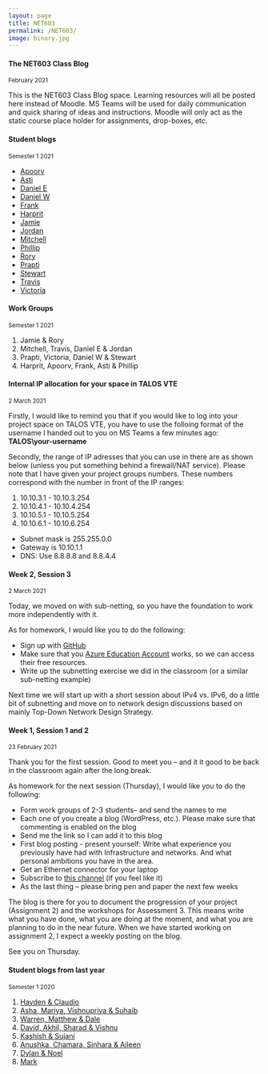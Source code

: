 ```yaml
---
layout: page
title: NET603
permalink: /NET603/
image: binary.jpg
---
```


#### The NET603 Class Blog
<small>February 2021</small>

This is the NET603 Class Blog space. Learning resources will all be posted here instead of Moodle. MS Teams will be used for daily communication and quick sharing of ideas and instructions. Moodle will only act as the static course place holder for assignments, drop-boxes, etc.

#### Student blogs
<small> Semester 1 2021</small>

* [Apoorv](https://apoorv-lagwal.wixsite.com/website)
* [Asti](https://wordpress.com/view/astizm1.wordpress.com)
* [Daniel E](https://daniel-ewers2.wixsite.com/website)
* [Daniel W](https://net603s1-21.blogspot.com/)
* [Frank](https://blogs.nmit.ac.nz/franksnet603blog/)
* [Harprit](https://harpritnet603.blogspot.com/)
* [Jamie](https://jcsec.medium.com/)
* [Jordan](https://jordan-huitema9.wixsite.com/my-site)
* [Mitchell](https://mstrow.wordpress.com/net603/)
* [Phillip](https://github.com/Phillip-D-Shields/net6-blogs)
* [Rory](https://theskrrrt.wordpress.com/net603-personal-blog/)
* [Prapti](https://net603praptimane.wordpress.com)
* [Stewart](https://stewartnz.github.io/NET603-Blogs/)
* [Travis](https://trvs5.wordpress.com/)
* [Victoria](https://docs.google.com/document/d/1tUI7xlD3hwKUz2YtIFNbSmnxEx1bub5Q_MBK3B67xn4/edit?usp=sharing)

#### Work Groups
<small> Semester 1 2021</small>

1. Jamie & Rory
2. Mitchell, Travis, Daniel E & Jordan
3. Prapti, Victoria, Daniel W & Stewart
4. Harprit, Apoorv, Frank, Asti & Phillip

<!-- 
#### Week 16, 
<small>2 July 2020</small>

Im sending out the last results from NET603 right now. Please be aware - and I do apologise already – that the marks are slightly off for assignment 3. I ended up taking quite a bit out of it that I found irrelevant, and ended up with the little IPv6 report only in assignment 3. And it really doesn’t deserve a weighting of 35%. Most of you did take advantage of that, however. You produced a nice assignment 3 and had your mark hiked up a bit. But a couple of students whom we all know as excellent in the practical field, but not the greatest report writers, have been punished a little bit. It is very minor – but still...

#### Week 15, 
<small>25 June 2020</small>

Thank you for demonstration day :)
I have added the numbers now, and you can ask if you are impatient. You would probably have an idea as to how it was going, looking at my notes.
I will have you reports marked as well within a couple of days, and then I will send you a notification with the total result for Assignment 2.

BTW - I will let our ITS department know tomorrow, that we have finished the course. Therefore, they can delete all our resources and use the capacity for the upcoming NET701. So have a look at you work of art before it is too late.

#### Week 12, 
<small>28 May 2020</small>

I have suggested the Demonstration Session to be moved from the Thursday the 18th of June to Thursday the 25th of June.
The reason is a mistake I made with the planning of the PRJ70x Poster Presentation Event.
And the fact that I have some other social commitments on that day :)
Please let me know if it is a problem for you....and we can possibly replan.
All other due dates stay as they are.

#### Week 7, 
<small>1 April 2020</small>

I have worked on the ISO storage on TALOS VTE today. I have tried to update and orgaise the ISO's in there. I am a bit unsure how your access rights are - but someone have recently uploaded in there. If it is one of you, please ensure that you follow naming conventions, so the storage space makes sense to all of us. There was some stuff I couldn't make sense of (deleted) and some I was unsure about (re-organised).

Some of the ISO's might be hard to install, as they require a trial license. Try to obtain these individually. Others should be more straight forward. I have for example added some Ubuntu images.

I will work on alering the course material today and tomorrow, and let you know when I have finished the next version of it.

#### Week 5, What you could do the next week and a half
<small>26 March 2020</small>

I am frantically working on an update/upgrade of the course, so it can be run online only.
As you can see the MS Teams hub is up running now. I just need to define your workspaces, upload revised course documents, -schedule and assignments, and allocate course functionality to Moodle, the Class Blog, your blogs and the notebooks and streams in MS Teams.  It is being done next week, the latest.

Until then, please play around as much as you can in the TALOS VTE. I have done some work in there, and found that some of the ISO’s are too old to have full functionality. You can either choose to upgrade them after installation or upload you own, more recent version. 

Also, I have found that the switches are not working exactly as I was expecting. I have used switch 2, until now and it gives me full Internet access. I am not exactly sure how the other two switches in you space are set up – but please keep me and the rest of the class in the loop as you progress.

Finally a few reminders to maintain good community culture in there; I have for example seen Linux machines spinning directly on the ISO. Debian/Ubuntu can do that – but please do the installation and eject the ISO afterwards. Also, be economical with the ISO’s you upload.

One last piece of advise – I have found that the web client works perfectly well. But some machines benefit a lot from having Vmware tools installed in the machine. You will be prompted from your VMware interface to do it and how to do it. It makes a big difference in the GUI, file sharing and other functionality.

#### Week 4, Homework for next week
<small>19 March  2020</small>

A company has a 190.240.0.0/16 block. They now want to re-organise it into large blocks. They wish to have subnets that can handle at least 1000 hosts each.

You can substitute into the formulae 2<sup>S</sup> >= subnets required and 2<sup>H</sup>-2 >= hosts required - to determine the number of bits required.

Please calculate:

* S = bits used for subnetting
* H= bits used for the number of hosts in each subnet

Also, please calculate the following for the second subnet:

* subnet mask
* subnet address
* first usable address in that subnet
* last usable address in that subnet
* broadcast address of that subnet

**Also happening on Tuesday: Group 2 is presenting**

#### Week 2, Session 4 Classroom Session
<small>4 March  2021</small>

Today we start up with the first small beginnings for a network design for assignment 2. As the first steps towards a Top Down Network Design process, please relate to the following questions:

1. Look at what they should be able to do in the travel agency? 
2. What do they need to do to provide the services?
3. Write additional initial design ideas up in a brief overview
4. How do you initially think that you would design and build this?
5. Please formulate any questions/uncertainties you have at this stage.

Please put this in your blog - you can copy/paste or refer to the other group members if you do it together

**Group 1 is presenting their initial thinking next time :)**
 -->

#### Internal IP allocation for your space in TALOS VTE
<small>2 March  2021</small>

Firstly, I would like to remind you that if you would like to log into your project space on TALOS VTE, you have to use the folloing format of the username I handed out to you on MS Teams a few minutes ago: **TALOS\your-username**

Secondly, the range of IP adresses that you can use in there are as shown below (unless you put something behind a firewall/NAT service). Please note that I have given your project groups numbers. These numbers correspond with the number in front of the IP ranges:

1. 10.10.3.1 - 10.10.3.254
2. 10.10.4.1 - 10.10.4.254
3. 10.10.5.1 - 10.10.5.254
4. 10.10.6.1 - 10.10.6.254

* Subnet mask is 255.255.0.0
* Gateway is 10.10.1.1
* DNS: Use 8.8.8.8 and 8.8.4.4

#### Week 2, Session 3
<small>2 March  2021</small>

Today, we moved on with sub-netting, so you have the foundation to work more independently with it.

As for homework, I would like you to do the following:

* Sign up with [GitHub](https://education.github.com/students)
* Make sure that you [Azure Education Account](https://ecampus.nmit.ac.nz/moodle/course/view.php?id=4458) works, so we can access their free resources.
* Write up the subnetting exercise we did in the classroom (or a similar sub-netting example)

Next time we will start up with a short session about IPv4 vs. IPv6, do a little bit of subnetting and move on to network design discussions based on mainly Top-Down Network Design Strategy.

#### Week 1, Session 1 and 2
<small>23 February  2021</small>

Thank you for the first session. Good to meet you – and it it good to be back in the classroom again after the long break.

As homework for the next session (Thursday), I would like you to do the following:

* Form work groups of 2-3 students– and send the names to me
* Each one of you create a blog (WordPress, etc.). Please make sure that commenting is enabled on the blog
* Send me the link so I can add it to this blog
* First blog posting - present yourself: Write what experience you previously have had with Infrastructure and networks. And what personal ambitions you have in the area.
* Get an Ethernet connector for your laptop
* Subscribe to [this channel](https://www.youtube.com/channel/UCXJ4jKAvMMg56WGhqrZHFgw/featured) (if you feel like it)
* As the last thing – please bring pen and paper the next few weeks

The blog is there for you to document the progression of your project (Assignment 2) and the workshops for Assessment 3. This means write what you have done, what you are doing at the moment, and what you are planning to do in the near future. When we have started working on assignment 2, I expect a weekly posting on the blog.

See you on Thursday.

#### Student blogs from last year
<small> Semester 1 2020</small>

1. [Hayden & Claudio](https://docs.google.com/document/d/1OkbDPg1hEQYgu_7-qP7tVlXxpkadMAhgVTjXTE5IZlo/edit?usp=sharing)
2. [Asha, Mariya, Vishnupriya & Suhaib](http://http470.home.blog/)
3. [Warren, Matthew & Dale](https://groupnet602.blogspot.com/)
4. [David, Akhil, Sharad & Vishnu](https://vadblogcom.wordpress.com/)
5. [Kashish & Sujani](https://ksnet603.wordpress.com/)
6. [Anushka, Chamara, Sinhara & Aileen](https://geekdevelop.blogspot.com/2020/03/day-1-25th-february-2020-1.html)
7. [Dylan & Noel]()
8. [Mark](https://livenmitac-my.sharepoint.com/:o:/r/personal/kevin-christison_live_nmit_ac_nz/Documents/NET603?d=wd39b81089f51466cb9f83df428ce9343&csf=1&e=oE3qeh)
